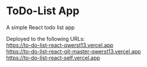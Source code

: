 # ToDo-List App

A simple React todo list app 

Deployed to the following URLs:  
https://to-do-list-react-qwerst13.vercel.app  
https://to-do-list-react-git-master-qwerst13.vercel.app  
https://to-do-list-react-self.vercel.app
